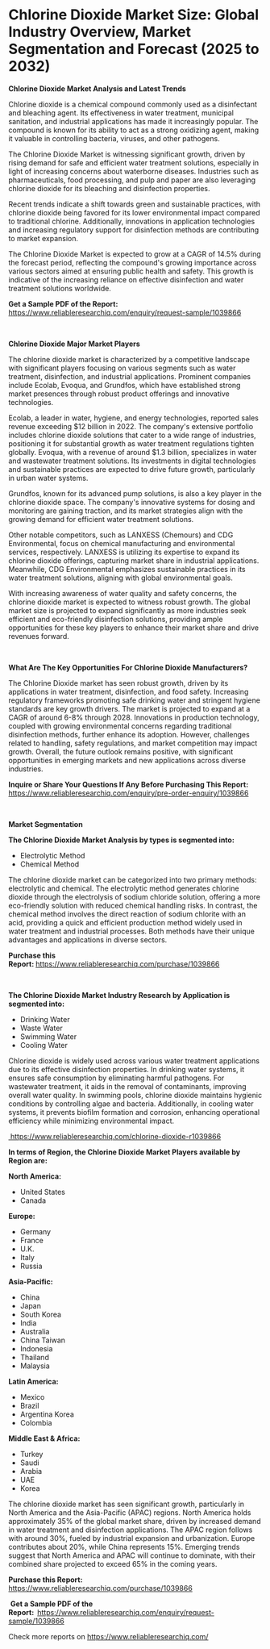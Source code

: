 <p><h1>Chlorine Dioxide Market Size: Global Industry Overview, Market Segmentation and Forecast (2025 to 2032)</h1></p><p><strong>Chlorine Dioxide Market Analysis and Latest Trends</strong></p>
<p><p>Chlorine dioxide is a chemical compound commonly used as a disinfectant and bleaching agent. Its effectiveness in water treatment, municipal sanitation, and industrial applications has made it increasingly popular. The compound is known for its ability to act as a strong oxidizing agent, making it valuable in controlling bacteria, viruses, and other pathogens. </p><p>The Chlorine Dioxide Market is witnessing significant growth, driven by rising demand for safe and efficient water treatment solutions, especially in light of increasing concerns about waterborne diseases. Industries such as pharmaceuticals, food processing, and pulp and paper are also leveraging chlorine dioxide for its bleaching and disinfection properties. </p><p>Recent trends indicate a shift towards green and sustainable practices, with chlorine dioxide being favored for its lower environmental impact compared to traditional chlorine. Additionally, innovations in application technologies and increasing regulatory support for disinfection methods are contributing to market expansion. </p><p>The Chlorine Dioxide Market is expected to grow at a CAGR of 14.5% during the forecast period, reflecting the compound's growing importance across various sectors aimed at ensuring public health and safety. This growth is indicative of the increasing reliance on effective disinfection and water treatment solutions worldwide.</p></p>
<p><strong>Get a Sample PDF of the Report:&nbsp;</strong> <a href="https://www.reliableresearchiq.com/enquiry/request-sample/1039866?utm_campaign=1835&utm_medium=2&utm_source=Github&utm_content=ia&utm_term=31032025&utm_id=chlorine-dioxide">https://www.reliableresearchiq.com/enquiry/request-sample/1039866</a></p>
<p>&nbsp;</p>
<p><strong>Chlorine Dioxide Major Market Players</strong></p>
<p><p>The chlorine dioxide market is characterized by a competitive landscape with significant players focusing on various segments such as water treatment, disinfection, and industrial applications. Prominent companies include Ecolab, Evoqua, and Grundfos, which have established strong market presences through robust product offerings and innovative technologies.</p><p>Ecolab, a leader in water, hygiene, and energy technologies, reported sales revenue exceeding $12 billion in 2022. The company's extensive portfolio includes chlorine dioxide solutions that cater to a wide range of industries, positioning it for substantial growth as water treatment regulations tighten globally. Evoqua, with a revenue of around $1.3 billion, specializes in water and wastewater treatment solutions. Its investments in digital technologies and sustainable practices are expected to drive future growth, particularly in urban water systems.</p><p>Grundfos, known for its advanced pump solutions, is also a key player in the chlorine dioxide space. The company's innovative systems for dosing and monitoring are gaining traction, and its market strategies align with the growing demand for efficient water treatment solutions. </p><p>Other notable competitors, such as LANXESS (Chemours) and CDG Environmental, focus on chemical manufacturing and environmental services, respectively. LANXESS is utilizing its expertise to expand its chlorine dioxide offerings, capturing market share in industrial applications. Meanwhile, CDG Environmental emphasizes sustainable practices in its water treatment solutions, aligning with global environmental goals.</p><p>With increasing awareness of water quality and safety concerns, the chlorine dioxide market is expected to witness robust growth. The global market size is projected to expand significantly as more industries seek efficient and eco-friendly disinfection solutions, providing ample opportunities for these key players to enhance their market share and drive revenues forward.</p></p>
<p>&nbsp;</p>
<p><strong>What Are The Key Opportunities For Chlorine Dioxide Manufacturers?</strong></p>
<p><p>The Chlorine Dioxide market has seen robust growth, driven by its applications in water treatment, disinfection, and food safety. Increasing regulatory frameworks promoting safe drinking water and stringent hygiene standards are key growth drivers. The market is projected to expand at a CAGR of around 6-8% through 2028. Innovations in production technology, coupled with growing environmental concerns regarding traditional disinfection methods, further enhance its adoption. However, challenges related to handling, safety regulations, and market competition may impact growth. Overall, the future outlook remains positive, with significant opportunities in emerging markets and new applications across diverse industries.</p></p>
<p><strong>Inquire or Share Your Questions If Any Before Purchasing This Report:</strong> <a href="https://www.reliableresearchiq.com/enquiry/pre-order-enquiry/1039866?utm_campaign=1835&utm_medium=2&utm_source=Github&utm_content=ia&utm_term=31032025&utm_id=chlorine-dioxide">https://www.reliableresearchiq.com/enquiry/pre-order-enquiry/1039866</a></p>
<p>&nbsp;</p>
<p><strong>Market Segmentation</strong></p>
<p><strong>The Chlorine Dioxide Market Analysis by types is segmented into:</strong></p>
<p><ul><li>Electrolytic Method</li><li>Chemical Method</li></ul></p>
<p><p>The chlorine dioxide market can be categorized into two primary methods: electrolytic and chemical. The electrolytic method generates chlorine dioxide through the electrolysis of sodium chloride solution, offering a more eco-friendly solution with reduced chemical handling risks. In contrast, the chemical method involves the direct reaction of sodium chlorite with an acid, providing a quick and efficient production method widely used in water treatment and industrial processes. Both methods have their unique advantages and applications in diverse sectors.</p></p>
<p><strong>Purchase this Report:&nbsp;</strong><a href="https://www.reliableresearchiq.com/purchase/1039866?utm_campaign=1835&utm_medium=2&utm_source=Github&utm_content=ia&utm_term=31032025&utm_id=chlorine-dioxide">https://www.reliableresearchiq.com/purchase/1039866</a></p>
<p>&nbsp;</p>
<p><strong>The Chlorine Dioxide Market Industry Research by Application is segmented into:</strong></p>
<p><ul><li>Drinking Water</li><li>Waste Water</li><li>Swimming Water</li><li>Cooling Water</li></ul></p>
<p><p>Chlorine dioxide is widely used across various water treatment applications due to its effective disinfection properties. In drinking water systems, it ensures safe consumption by eliminating harmful pathogens. For wastewater treatment, it aids in the removal of contaminants, improving overall water quality. In swimming pools, chlorine dioxide maintains hygienic conditions by controlling algae and bacteria. Additionally, in cooling water systems, it prevents biofilm formation and corrosion, enhancing operational efficiency while minimizing environmental impact.</p></p>
<p><a href="https://www.reliableresearchiq.com/chlorine-dioxide-r1039866?utm_campaign=1835&utm_medium=2&utm_source=Github&utm_content=ia&utm_term=31032025&utm_id=chlorine-dioxide">&nbsp;https://www.reliableresearchiq.com/chlorine-dioxide-r1039866</a></p>
<p><strong>In terms of Region, the Chlorine Dioxide Market Players available by Region are:</strong></p>
<p>
    <p> <strong> North America: </strong>
        <ul>
            <li>United States</li>
            <li>Canada</li>
        </ul>
        </p> 
    <p> <strong> Europe: </strong>
        <ul>
            <li>Germany</li>
            <li>France</li>
            <li>U.K.</li>
            <li>Italy</li>
            <li>Russia</li>
        </ul>
        </p> 
    <p> <strong> Asia-Pacific: </strong>
        <ul>
            <li>China</li>
            <li>Japan</li>
            <li>South Korea</li>
            <li>India</li>
            <li>Australia</li>
            <li>China Taiwan</li>
            <li>Indonesia</li>
            <li>Thailand</li>
            <li>Malaysia</li>
        </ul>
        </p> 
    <p> <strong> Latin America: </strong>
        <ul>
            <li>Mexico</li>
            <li>Brazil</li>
            <li>Argentina Korea</li>
            <li>Colombia</li>
        </ul>
        </p> 
    <p> <strong> Middle East & Africa: </strong>
        <ul>
            <li>Turkey</li>
            <li>Saudi</li>
            <li>Arabia</li>
            <li>UAE</li>
            <li>Korea</li>
        </ul>
    </p>
    </p>
<p><p>The chlorine dioxide market has seen significant growth, particularly in North America and the Asia-Pacific (APAC) regions. North America holds approximately 35% of the global market share, driven by increased demand in water treatment and disinfection applications. The APAC region follows with around 30%, fueled by industrial expansion and urbanization. Europe contributes about 20%, while China represents 15%. Emerging trends suggest that North America and APAC will continue to dominate, with their combined share projected to exceed 65% in the coming years.</p></p>
<p><strong>Purchase this Report: </strong><a href="https://www.reliableresearchiq.com/purchase/1039866?utm_campaign=1835&utm_medium=2&utm_source=Github&utm_content=ia&utm_term=31032025&utm_id=chlorine-dioxide">https://www.reliableresearchiq.com/purchase/1039866</a></p>
<p>&nbsp;<strong>Get a Sample PDF of the Report:&nbsp;&nbsp;</strong><a href="https://www.reliableresearchiq.com/enquiry/request-sample/1039866?utm_campaign=1835&utm_medium=2&utm_source=Github&utm_content=ia&utm_term=31032025&utm_id=chlorine-dioxide">https://www.reliableresearchiq.com/enquiry/request-sample/1039866</a></p>
<p><strong></strong></p>
<p>Check more reports on <a href="https://www.reliableresearchiq.com/?utm_campaign=1835&utm_medium=2&utm_source=Github&utm_content=ia&utm_term=31032025&utm_id=chlorine-dioxide">https://www.reliableresearchiq.com/</a></p>